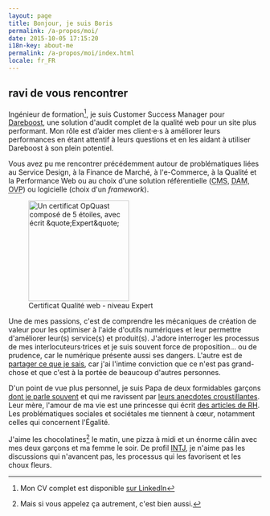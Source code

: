 ```yaml
---
layout: page
title: Bonjour, je suis Boris
permalink: /a-propos/moi/
date: 2015-10-05 17:15:20
i18n-key: about-me
permalink: /a-propos/moi/index.html
locale: fr_FR
---
```


## ravi de vous rencontrer

Ingénieur de formation[^1], je suis <span lang="en">Customer Success Manager</span> pour [Dareboost](https://www.dareboost.com/ "Analyse de site Web, Test de Performance et Audit qualité - DareBoost"), une solution d'audit complet de la qualité web pour un site plus performant. Mon rôle est d’aider mes client·e·s à améliorer leurs performances en étant attentif à leurs questions et en les aidant à utiliser Dareboost à son plein potentiel.


Vous avez pu me rencontrer précédemment autour de problématiques liées au Service Design, à la Finance de Marché, à l'e-Commerce, à la Qualité et la Performance Web ou au choix d'une solution référentielle (<abbr lang="en" title="Content Management System">CMS</abbr>, <abbr lang="en" title="Digital Asset Management">DAM</abbr>, <abbr lang="en" title="Online Video Platform">OVP</abbr>) ou logicielle (choix d'un <em lang="en">framework</em>).

<figure>
  <a href="https://certified.opquast.com/certificate/V085B7/"><img role="img" src="/assets/images/shared/issuer_v085b7.svg" width="200" height="200" alt="Un certificat OpQuast composé de 5 étoiles, avec écrit &quote;Expert&quote;"></a>
  <figcaption>Certificat Qualité web - niveau Expert</figcaption>
</figure>

Une de mes passions, c'est de comprendre les mécaniques de création de valeur pour les optimiser à l'aide d'outils numériques et leur permettre d'améliorer leur(s) service(s) et produit(s). J'adore interroger les processus de mes interlocuteurs·trices et je suis souvent force de proposition… ou de prudence, car le numérique présente aussi ses dangers. L'autre est de [partager ce que je sais](/a-propos/partage/), car j'ai l'intime conviction que ce n'est pas grand-chose et que c'est à la portée de beaucoup d'autres personnes.

D'un point de vue plus personnel, je suis Papa de deux formidables garçons [dont je parle souvent](/confs/mon-pire-client-a-cinq-ans/ "Mon pire client a cinq ans &#124; Boris Schapira") et qui me ravissent par [leurs anecdotes croustillantes](/papa/). Leur mère, l'amour de ma vie est une princesse qui écrit [des articles de RH](http://libelilou.github.io/ "Princesse RH"). Les problématiques sociales et sociétales me tiennent à cœur, notamment celles qui concernent l'Égalité.

J'aime les chocolatines[^choc] le matin, une pizza à midi et un énorme câlin avec mes deux garçons et ma femme le soir. De profil [INTJ](https://fr.wikipedia.org/wiki/INTJ), je n'aime pas les discussions qui n'avancent pas, les processus qui les favorisent et les choux fleurs.

[^choc]: Mais si vous appelez ça autrement, c'est bien aussi.

[^1]: Mon CV complet est disponible [sur LinkedIn](https://fr.linkedin.com/in/borisschapira "CV de Boris SCHAPIRA sur LinkedIn")
